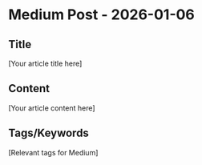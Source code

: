 # Medium Post - 2026-01-06

## Title
[Your article title here]

## Content
[Your article content here]

## Tags/Keywords
[Relevant tags for Medium]
